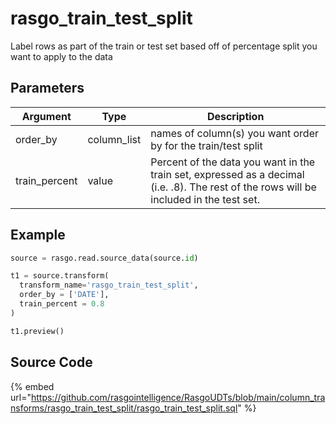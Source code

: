 

# rasgo_train_test_split

Label rows as part of the train or test set based off of percentage split you want to apply to the data

## Parameters

|   Argument    |    Type     |                                                               Description                                                               |
| ------------- | ----------- | --------------------------------------------------------------------------------------------------------------------------------------- |
| order_by      | column_list | names of column(s) you want order by for the train/test split                                                                           |
| train_percent | value       | Percent of the data you want in the train set, expressed as a decimal (i.e. .8). The rest of the rows will be included in the test set. |


## Example

```python
source = rasgo.read.source_data(source.id)

t1 = source.transform(
  transform_name='rasgo_train_test_split',
  order_by = ['DATE'],
  train_percent = 0.8
)

t1.preview()
```

## Source Code

{% embed url="https://github.com/rasgointelligence/RasgoUDTs/blob/main/column_transforms/rasgo_train_test_split/rasgo_train_test_split.sql" %}

